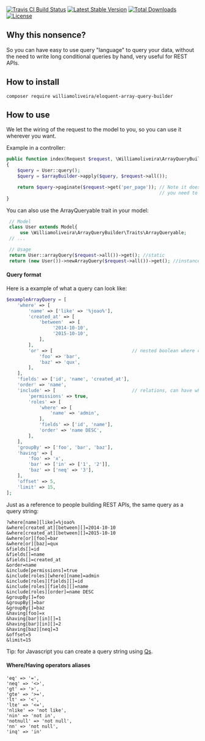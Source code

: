 [![Travis CI Build Status](https://travis-ci.org/williamoliveira/eloquent-array-query-builder.svg?branch=master)](https://travis-ci.org/williamoliveira/eloquent-array-query-builder)
[![Latest Stable Version](https://poser.pugx.org/williamoliveira/eloquent-array-query-builder/v/stable)](https://packagist.org/packages/williamoliveira/eloquent-array-query-builder)
[![Total Downloads](https://poser.pugx.org/williamoliveira/eloquent-array-query-builder/downloads)](https://packagist.org/packages/williamoliveira/eloquent-array-query-builder)
[![License](https://poser.pugx.org/williamoliveira/eloquent-array-query-builder/license)](https://packagist.org/packages/williamoliveira/eloquent-array-query-builder)

## Why this nonsence?

So you can have easy to use query "language" to query your data, without the need to write long conditional queries by hand, very useful for REST APIs.

## How to install

`composer require williamoliveira/eloquent-array-query-builder`
## How to use

We let the wiring of the request to the model to you, so you can use it wherever you want.

Example in a controller:
```php
public function index(Request $request, \Williamoliveira\ArrayQueryBuilder\ArrayBuilder $arrayBuilder)
{
    $query = User::query();
    $query = $arrayBuilder->apply($query, $request->all());

    return $query->paginate($request->get('per_page')); // Note it does not do pagination or call get(),
                                                        // you need to do it yourself
}
```

You can also use the ArrayQueryable trait in your model:
```php
 // Model
 class User extends Model{
     use \Williamoliveira\ArrayQueryBuilder\Traits\ArrayQueryable;
 // ...

 // Usage
 return User::arrayQuery($request->all())->get(); //static
 return (new User())->newArrayQuery($request->all())->get(); //instance
```

#### Query format

Here is a example of what a query can look like:
```php
$exampleArrayQuery = [
    'where' => [
        'name' => ['like' => '%joao%'],
        'created_at' => [
            'between'  => [
                 '2014-10-10',
                 '2015-10-10',
            ],
        ],
        'or' => [                             // nested boolean where clauses
            'foo' => 'bar',
            'baz' => 'qux',
        ],
    ],
    'fields' => ['id', 'name', 'created_at'],
    'order' => 'name',
    'include' => [                            // relations, can have where, order and fields
        'permissions' => true,
        'roles' => [
            'where' => [
                'name' => 'admin',
            ],
            'fields' => ['id', 'name'],
            'order' => 'name DESC',
        ],
    ],
    'groupBy' => ['foo', 'bar', 'baz'],
    'having' => [
        'foo' => 'x',
        'bar' => ['in' => ['1', '2']],
        'baz' => ['neq' => '3'],
    ],
    'offset' => 5,
    'limit' => 15,
];
```

Just as a reference to people building REST APIs, the same query as a query string:
```
?where[name][like]=%joao%
&where[created_at][between][]=2014-10-10
&where[created_at][between][]=2015-10-10
&where[or][foo]=bar
&where[or][baz]=qux
&fields[]=id
&fields[]=name
&fields[]=created_at
&order=name
&include[permissions]=true
&include[roles][where][name]=admin
&include[roles][fields][]=id
&include[roles][fields][]=name
&include[roles][order]=name DESC
&groupBy[]=foo
&groupBy[]=bar
&groupBy[]=baz
&having[foo]=x
&having[bar][in][]=1
&having[bar][in][]=2
&having[baz][neq]=3
&offset=5
&limit=15
```
Tip: for Javascript you can create a query string using [Qs](https://github.com/ljharb/qs).

#### Where/Having operators aliases

```
'eq' => '=',
'neq' => '<>',
'gt' => '>',
'gte' => '>=',
'lt' => '<',
'lte' => '<=',
'nlike' => 'not like',
'nin' => 'not in',
'notnull' => 'not null',
'nn' => 'not null',
'inq' => 'in'
```

